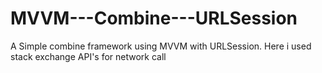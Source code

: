 # MVVM---Combine---URLSession
 A Simple combine framework using MVVM with URLSession. Here i used stack exchange API's for network call
